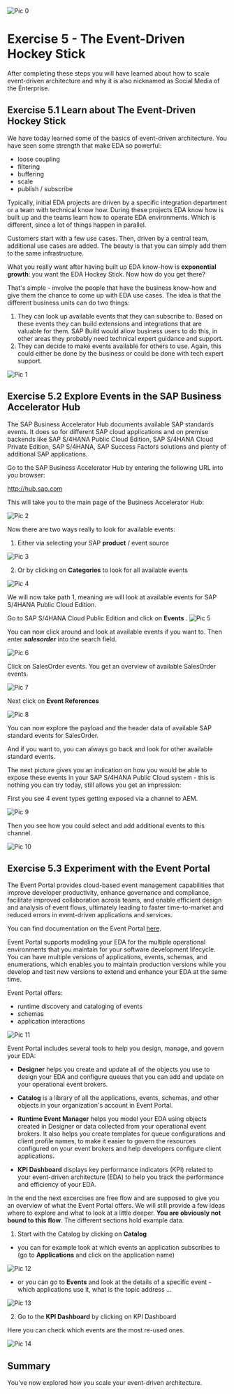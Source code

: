 ![Pic 0](images/ex5-0.png)

# Exercise 5 - The Event-Driven Hockey Stick

After completing these steps you will have learned about how to scale event-driven architecture and why it is also nicknamed as Social Media of the Enterprise.

## Exercise 5.1 Learn about The Event-Driven Hockey Stick

We have today learned some of the basics of event-driven architecture. You have seen some strength that make EDA so powerful:

- loose coupling
- filtering
- buffering
- scale
- publish / subscribe

Typically, initial EDA projects are driven by a specific integration department or a team with technical know how. During these projects EDA know how is built up and the teams learn how to operate EDA environments. Which is different, since a lot of things happen in parallel.

Customers start with a few use cases. Then, driven by a central team, additional use cases are added. The beauty is that you can simply add them to the same infrastructure.

What you really want after having built up EDA know-how is <b>exponential growth</b>: you want the EDA Hockey Stick. Now how do you get there?

That's simple - involve the people that have the business know-how and give them the chance to come up with EDA use cases. The idea is that the different business units can do two things:

1. They can look up available events that they can subscribe to. Based on these events they can build extensions and integrations that are valuable for them. SAP Build would allow business users to do this, in other areas they probably need technical expert guidance and support.
2. They can decide to make events available for others to use. Again, this could either be done by the business or could be done with tech expert support.

![Pic 1](images/ex5-1.png)

## Exercise 5.2 Explore Events in the SAP Business Accelerator Hub

The SAP Business Accelerator Hub documents available SAP standards events. It does so for different SAP cloud applications and on premise backends like SAP S/4HANA Public Cloud Edition, SAP S/4HANA Cloud Private Edition, SAP S/4HANA, SAP Success Factors solutions and plenty of additional SAP applications.

Go to the SAP Business Accelerator Hub by entering the following URL into you browser:

http://hub.sap.com

This will take you to the main page of the Business Accelerator Hub:

![Pic 2](images/ex5-2.png)

Now there are two ways really to look for available events:

1. Either via selecting your SAP <b>product</b> / event source

![Pic 3](images/ex5-3.png)
   
2. Or by clicking on <b>Categories</b> to look for all available events 

![Pic 4](images/ex5-4.png)

We will now take path 1, meaning we will look at available events for SAP S/4HANA Public Cloud Edition.

Go to SAP S/4HANA Cloud Public Edition and click on <b>Events</b>
.
![Pic 5](images/ex5-5.png)

You can now click around and look at available events if you want to. Then enter <b>*salesorder*</b>
 into the search field.
 
![Pic 6](images/ex5-6.png)

Click on SalesOrder events. You get an overview of available SalesOrder events.

![Pic 7](images/ex5-7.png)

Next click on <b>Event References</b>

![Pic 8](images/ex5-8.png)

You can now explore the payload and the header data of available SAP standard events for SalesOrder.

And if you want to, you can always go back and look for other available standard events.

The next picture gives you an indication on how you would be able to expose these events in your SAP S/4HANA Public Cloud system - this is nothing you can try today, still allows you get an impression:

First you see 4 event types getting exposed via a channel to AEM.

![Pic 9](images/ex5-9.png)

Then you see how you could select and add additional events to this channel.

![Pic 10](images/ex5-10.png)

## Exercise 5.3 Experiment with the Event Portal

The Event Portal provides cloud-based event management capabilities that improve developer productivity, enhance governance and compliance, facilitate improved collaboration across teams, and enable efficient design and analysis of event flows, ultimately leading to faster time-to-market and reduced errors in event-driven applications and services.

You can find documentation on the Event Portal [here](https://help.pubsub.em.services.cloud.sap/Cloud/Event-Portal/event-portal-lp.htm).

Event Portal supports modeling your EDA for the multiple operational environments that you maintain for your software development lifecycle. You can have multiple versions of applications, events, schemas, and enumerations, which enables you to maintain production versions while you develop and test new versions to extend and enhance your EDA at the same time.

Event Portal offers: 

- runtime discovery and cataloging of events
- schemas
- application interactions 

![Pic 11](images/ex5-11.png)

Event Portal includes several tools to help you design, manage, and govern your EDA:

- <b>Designer</b> helps you create and update all of the objects you use to design your EDA and configure queues that you can add and update on your operational event brokers.

- <b>Catalog</b> is a library of all the applications, events, schemas, and other objects in your organization's account in Event Portal.

- <b>Runtime Event Manager</b> helps you model your EDA using objects created in Designer or data collected from your operational event brokers. It also helps you create templates for queue configurations and client profile names, to make it easier to govern the resources configured on your event brokers and help developers configure client applications.

- <b>KPI Dashboard</b> displays key performance indicators (KPI) related to your event-driven architecture (EDA) to help you track the performance and efficiency of your EDA.

In the end the next excercises are free flow and are supposed to give you an overview of what the Event Portal offers. We will still provide a few ideas where to explore and what to look at a little deeper. <b>You are obviously not bound to this flow</b>. The different sections hold example data.

1. Start with the Catalog by clicking on <b>Catalog</b>

- you can for example look at which events an application subscribes to (go to <b>Applications</b> and click on the application name)

![Pic 12](images/ex5-12.png)

- or you can go to <b>Events</b> and look at the details of a specific event - which applications use it, what is the topic address ...
  
![Pic 13](images/ex5-13.png)

2. Go to the <b>KPI Dashboard</b> by clicking on KPI Dashboard

Here you can check which events are the most re-used ones.

![Pic 14](images/ex5-14.png)

## Summary

You've now explored how you scale your event-driven architecture.
